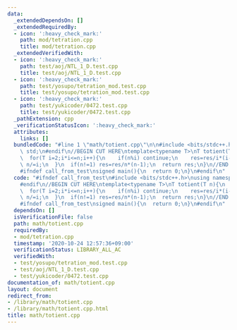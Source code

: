 ```yaml
---
data:
  _extendedDependsOn: []
  _extendedRequiredBy:
  - icon: ':heavy_check_mark:'
    path: mod/tetration.cpp
    title: mod/tetration.cpp
  _extendedVerifiedWith:
  - icon: ':heavy_check_mark:'
    path: test/aoj/NTL_1_D.test.cpp
    title: test/aoj/NTL_1_D.test.cpp
  - icon: ':heavy_check_mark:'
    path: test/yosupo/tetration_mod.test.cpp
    title: test/yosupo/tetration_mod.test.cpp
  - icon: ':heavy_check_mark:'
    path: test/yukicoder/0472.test.cpp
    title: test/yukicoder/0472.test.cpp
  _pathExtension: cpp
  _verificationStatusIcon: ':heavy_check_mark:'
  attributes:
    links: []
  bundledCode: "#line 1 \"math/totient.cpp\"\n\n#include <bits/stdc++.h>\nusing namespace\
    \ std;\n#endif\n//BEGIN CUT HERE\ntemplate<typename T>\nT totient(T n){\n  T res=n;\n\
    \  for(T i=2;i*i<=n;i++){\n    if(n%i) continue;\n    res=res/i*(i-1);\n    while(n%i==0)\
    \ n/=i;\n  }\n  if(n!=1) res=res/n*(n-1);\n  return res;\n}\n//END CUT HERE\n\
    #ifndef call_from_test\nsigned main(){\n  return 0;\n}\n#endif\n"
  code: "#ifndef call_from_test\n#include <bits/stdc++.h>\nusing namespace std;\n\
    #endif\n//BEGIN CUT HERE\ntemplate<typename T>\nT totient(T n){\n  T res=n;\n\
    \  for(T i=2;i*i<=n;i++){\n    if(n%i) continue;\n    res=res/i*(i-1);\n    while(n%i==0)\
    \ n/=i;\n  }\n  if(n!=1) res=res/n*(n-1);\n  return res;\n}\n//END CUT HERE\n\
    #ifndef call_from_test\nsigned main(){\n  return 0;\n}\n#endif\n"
  dependsOn: []
  isVerificationFile: false
  path: math/totient.cpp
  requiredBy:
  - mod/tetration.cpp
  timestamp: '2020-10-24 12:57:36+09:00'
  verificationStatus: LIBRARY_ALL_AC
  verifiedWith:
  - test/yosupo/tetration_mod.test.cpp
  - test/aoj/NTL_1_D.test.cpp
  - test/yukicoder/0472.test.cpp
documentation_of: math/totient.cpp
layout: document
redirect_from:
- /library/math/totient.cpp
- /library/math/totient.cpp.html
title: math/totient.cpp
---
```

